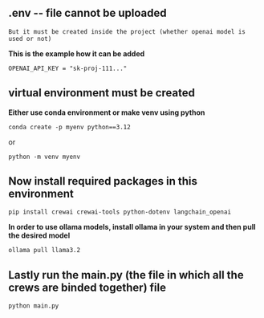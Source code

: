 ## .env  -- file cannot be uploaded

```
But it must be created inside the project (whether openai model is used or not) 
```

**This is the example how it can be added**

```
OPENAI_API_KEY = "sk-proj-111..."
```


## virtual environment must be created 

**Either use conda environment or make venv using python**

```
conda create -p myenv python==3.12
```
or
```
python -m venv myenv
```


## Now install required packages in this environment
```
pip install crewai crewai-tools python-dotenv langchain_openai
```

**In order to use ollama models, install ollama in your system and then pull the desired model**

```
ollama pull llama3.2
```

## Lastly run the main.py (the file in which all the crews are binded together) file
```
python main.py
```